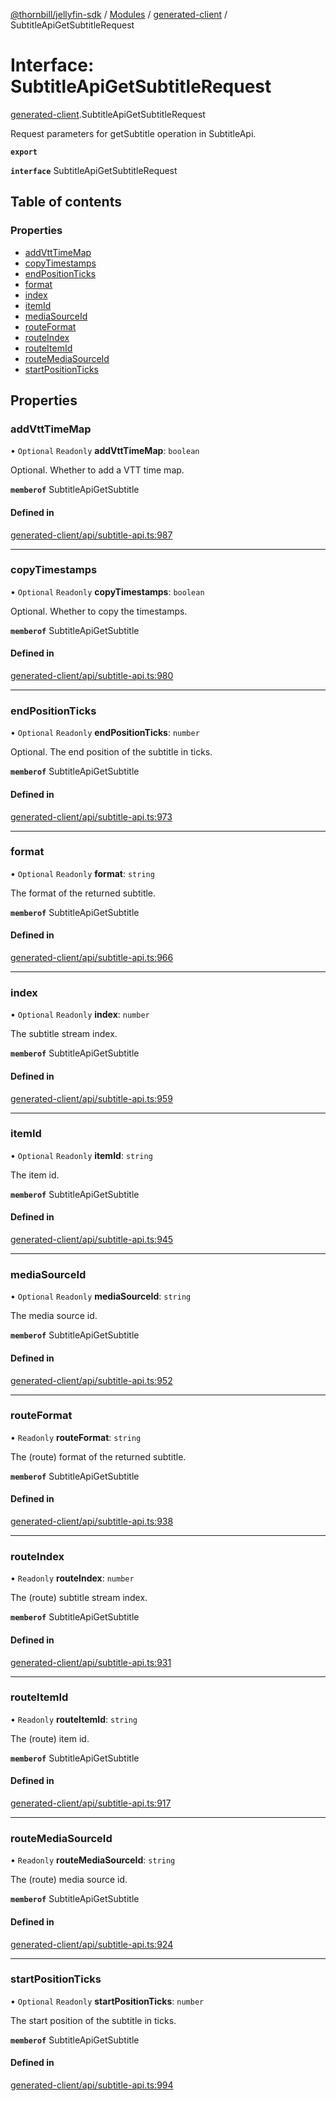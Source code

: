 [@thornbill/jellyfin-sdk](../README.md) / [Modules](../modules.md) / [generated-client](../modules/generated_client.md) / SubtitleApiGetSubtitleRequest

# Interface: SubtitleApiGetSubtitleRequest

[generated-client](../modules/generated_client.md).SubtitleApiGetSubtitleRequest

Request parameters for getSubtitle operation in SubtitleApi.

**`export`**

**`interface`** SubtitleApiGetSubtitleRequest

## Table of contents

### Properties

- [addVttTimeMap](generated_client.SubtitleApiGetSubtitleRequest.md#addvtttimemap)
- [copyTimestamps](generated_client.SubtitleApiGetSubtitleRequest.md#copytimestamps)
- [endPositionTicks](generated_client.SubtitleApiGetSubtitleRequest.md#endpositionticks)
- [format](generated_client.SubtitleApiGetSubtitleRequest.md#format)
- [index](generated_client.SubtitleApiGetSubtitleRequest.md#index)
- [itemId](generated_client.SubtitleApiGetSubtitleRequest.md#itemid)
- [mediaSourceId](generated_client.SubtitleApiGetSubtitleRequest.md#mediasourceid)
- [routeFormat](generated_client.SubtitleApiGetSubtitleRequest.md#routeformat)
- [routeIndex](generated_client.SubtitleApiGetSubtitleRequest.md#routeindex)
- [routeItemId](generated_client.SubtitleApiGetSubtitleRequest.md#routeitemid)
- [routeMediaSourceId](generated_client.SubtitleApiGetSubtitleRequest.md#routemediasourceid)
- [startPositionTicks](generated_client.SubtitleApiGetSubtitleRequest.md#startpositionticks)

## Properties

### addVttTimeMap

• `Optional` `Readonly` **addVttTimeMap**: `boolean`

Optional. Whether to add a VTT time map.

**`memberof`** SubtitleApiGetSubtitle

#### Defined in

[generated-client/api/subtitle-api.ts:987](https://github.com/thornbill/jellyfin-sdk-typescript/blob/3ae780a/src/generated-client/api/subtitle-api.ts#L987)

___

### copyTimestamps

• `Optional` `Readonly` **copyTimestamps**: `boolean`

Optional. Whether to copy the timestamps.

**`memberof`** SubtitleApiGetSubtitle

#### Defined in

[generated-client/api/subtitle-api.ts:980](https://github.com/thornbill/jellyfin-sdk-typescript/blob/3ae780a/src/generated-client/api/subtitle-api.ts#L980)

___

### endPositionTicks

• `Optional` `Readonly` **endPositionTicks**: `number`

Optional. The end position of the subtitle in ticks.

**`memberof`** SubtitleApiGetSubtitle

#### Defined in

[generated-client/api/subtitle-api.ts:973](https://github.com/thornbill/jellyfin-sdk-typescript/blob/3ae780a/src/generated-client/api/subtitle-api.ts#L973)

___

### format

• `Optional` `Readonly` **format**: `string`

The format of the returned subtitle.

**`memberof`** SubtitleApiGetSubtitle

#### Defined in

[generated-client/api/subtitle-api.ts:966](https://github.com/thornbill/jellyfin-sdk-typescript/blob/3ae780a/src/generated-client/api/subtitle-api.ts#L966)

___

### index

• `Optional` `Readonly` **index**: `number`

The subtitle stream index.

**`memberof`** SubtitleApiGetSubtitle

#### Defined in

[generated-client/api/subtitle-api.ts:959](https://github.com/thornbill/jellyfin-sdk-typescript/blob/3ae780a/src/generated-client/api/subtitle-api.ts#L959)

___

### itemId

• `Optional` `Readonly` **itemId**: `string`

The item id.

**`memberof`** SubtitleApiGetSubtitle

#### Defined in

[generated-client/api/subtitle-api.ts:945](https://github.com/thornbill/jellyfin-sdk-typescript/blob/3ae780a/src/generated-client/api/subtitle-api.ts#L945)

___

### mediaSourceId

• `Optional` `Readonly` **mediaSourceId**: `string`

The media source id.

**`memberof`** SubtitleApiGetSubtitle

#### Defined in

[generated-client/api/subtitle-api.ts:952](https://github.com/thornbill/jellyfin-sdk-typescript/blob/3ae780a/src/generated-client/api/subtitle-api.ts#L952)

___

### routeFormat

• `Readonly` **routeFormat**: `string`

The (route) format of the returned subtitle.

**`memberof`** SubtitleApiGetSubtitle

#### Defined in

[generated-client/api/subtitle-api.ts:938](https://github.com/thornbill/jellyfin-sdk-typescript/blob/3ae780a/src/generated-client/api/subtitle-api.ts#L938)

___

### routeIndex

• `Readonly` **routeIndex**: `number`

The (route) subtitle stream index.

**`memberof`** SubtitleApiGetSubtitle

#### Defined in

[generated-client/api/subtitle-api.ts:931](https://github.com/thornbill/jellyfin-sdk-typescript/blob/3ae780a/src/generated-client/api/subtitle-api.ts#L931)

___

### routeItemId

• `Readonly` **routeItemId**: `string`

The (route) item id.

**`memberof`** SubtitleApiGetSubtitle

#### Defined in

[generated-client/api/subtitle-api.ts:917](https://github.com/thornbill/jellyfin-sdk-typescript/blob/3ae780a/src/generated-client/api/subtitle-api.ts#L917)

___

### routeMediaSourceId

• `Readonly` **routeMediaSourceId**: `string`

The (route) media source id.

**`memberof`** SubtitleApiGetSubtitle

#### Defined in

[generated-client/api/subtitle-api.ts:924](https://github.com/thornbill/jellyfin-sdk-typescript/blob/3ae780a/src/generated-client/api/subtitle-api.ts#L924)

___

### startPositionTicks

• `Optional` `Readonly` **startPositionTicks**: `number`

The start position of the subtitle in ticks.

**`memberof`** SubtitleApiGetSubtitle

#### Defined in

[generated-client/api/subtitle-api.ts:994](https://github.com/thornbill/jellyfin-sdk-typescript/blob/3ae780a/src/generated-client/api/subtitle-api.ts#L994)
